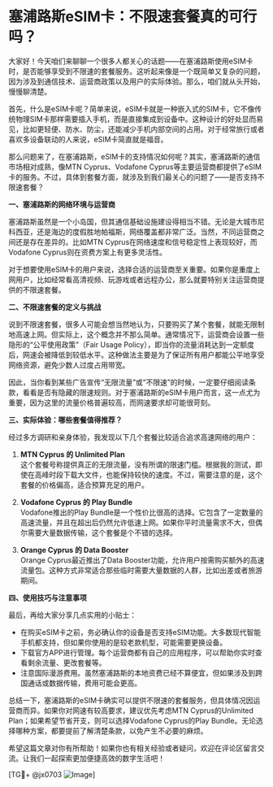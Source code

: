 # 塞浦路斯eSIM卡：不限速套餐真的可行吗？

大家好！今天咱们来聊聊一个很多人都关心的话题——在塞浦路斯使用eSIM卡时，是否能够享受到不限速的套餐服务。这听起来像是一个既简单又复杂的问题，因为涉及到通信技术、运营商政策以及用户的实际体验。那么，咱们就从头开始，慢慢聊清楚。

首先，什么是eSIM卡呢？简单来说，eSIM卡就是一种嵌入式的SIM卡，它不像传统物理SIM卡那样需要插入手机，而是直接集成到设备中。这种设计的好处显而易见，比如更轻便、防水、防尘，还能减少手机内部空间的占用。对于经常旅行或者喜欢多设备联动的人来说，eSIM卡简直就是福音。

那么问题来了，在塞浦路斯，eSIM卡的支持情况如何呢？其实，塞浦路斯的通信市场相对成熟，像MTN Cyprus、Vodafone Cyprus等主要运营商都提供了eSIM卡的服务。不过，具体到套餐方面，就涉及到我们最关心的问题了——是否支持不限速套餐？

**一、塞浦路斯的网络环境与运营商**

塞浦路斯虽然是一个小岛国，但其通信基础设施建设得相当不错。无论是大城市尼科西亚，还是海边的度假胜地帕福斯，网络覆盖都非常广泛。当然，不同运营商之间还是存在差异的。比如MTN Cyprus在网络速度和信号稳定性上表现较好，而Vodafone Cyprus则在资费方案上有更多灵活性。

对于想要使用eSIM卡的用户来说，选择合适的运营商至关重要。如果你是重度上网用户，比如经常看高清视频、玩游戏或者远程办公，那么就要特别关注运营商提供的不限速套餐。

**二、不限速套餐的定义与挑战**

说到不限速套餐，很多人可能会想当然地认为，只要购买了某个套餐，就能无限制地高速上网。但实际上，这个概念并不那么简单。通常情况下，运营商会设置一些隐形的“公平使用政策”（Fair Usage Policy），即当你的流量消耗达到一定额度后，网速会被降低到较低水平。这种做法主要是为了保证所有用户都能公平地享受网络资源，避免少数人过度占用带宽。

因此，当你看到某些广告宣传“无限流量”或“不限速”的时候，一定要仔细阅读条款，看看是否有隐藏的限速规则。对于塞浦路斯的eSIM卡用户而言，这一点尤为重要，因为这里的流量价格普遍较高，而网速要求却可能很苛刻。

**三、实际体验：哪些套餐值得推荐？**

经过多方调研和亲身体验，我发现以下几个套餐比较适合追求高速网络的用户：

1. **MTN Cyprus 的 Unlimited Plan**  
   这个套餐号称提供真正的无限流量，没有所谓的限速门槛。根据我的测试，即使在高峰时段下载大文件，也能保持较快的速度。不过，需要注意的是，这个套餐的价格偏高，适合预算充足的用户。

2. **Vodafone Cyprus 的 Play Bundle**  
   Vodafone推出的Play Bundle是一个性价比很高的选择。它包含了一定数量的高速流量，并且在超出后仍然允许低速上网。如果你平时流量需求不大，但偶尔需要大量数据传输，这个套餐是个不错的选择。

3. **Orange Cyprus 的 Data Booster**  
   Orange Cyprus最近推出了Data Booster功能，允许用户按需购买额外的高速流量包。这种方式非常适合那些临时需要大量数据的人群，比如出差或者旅游期间。

**四、使用技巧与注意事项**

最后，再给大家分享几点实用的小贴士：

- 在购买eSIM卡之前，务必确认你的设备是否支持eSIM功能。大多数现代智能手机都支持，但如果你使用的是较老款机型，可能需要更换设备。
- 下载官方APP进行管理。每个运营商都有自己的应用程序，可以帮助你实时查看剩余流量、更改套餐等。
- 注意国际漫游费用。虽然塞浦路斯的本地资费已经不算便宜，但如果涉及到跨国通话或数据传输，费用可能会更高。

总结一下，塞浦路斯的eSIM卡确实可以提供不限速的套餐服务，但具体情况因运营商而异。如果你对网速有较高要求，建议优先考虑MTN Cyprus的Unlimited Plan；如果希望节省开支，则可以选择Vodafone Cyprus的Play Bundle。无论选择哪种方案，都要提前了解清楚条款，以免产生不必要的麻烦。

希望这篇文章对你有所帮助！如果你也有相关经验或者疑问，欢迎在评论区留言交流。让我们一起探索更加便捷高效的数字生活吧！

[TG💪+ @jx0703 ![Image](https://github.com/user-attachments/assets/dbca1d08-cadb-493c-b0ec-ad6f7a83f270)]